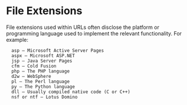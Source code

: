 # File Extensions

File extensions used within URLs often disclose the platform or programming 
language used to implement the relevant functionality. 
For example:
```
  asp — Microsoft Active Server Pages
  aspx — Microsoft ASP.NET
  jsp — Java Server Pages
  cfm — Cold Fusion
  php — The PHP language
  d2w — WebSphere
  pl — The Perl language
  py — The Python language
  dll — Usually compiled native code (C or C++)
  nsf or ntf — Lotus Domino
```
